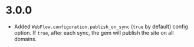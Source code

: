 # 3.0.0

* Added `WebFlow.configuration.publish_on_sync` (`true` by default) config option. If `true`, after each sync, the gem will publish the site on all domains.

